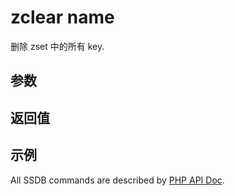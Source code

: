 # zclear name

删除 zset 中的所有 key.

## 参数

## 返回值

## 示例

All SSDB commands are described by [PHP API Doc](http://ssdb.io/docs/php/).
